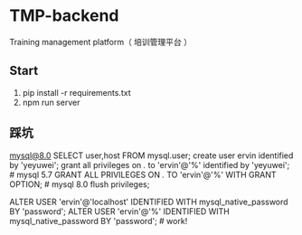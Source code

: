 # TMP-backend
Training management platform（ 培训管理平台 ）

## Start
1. pip install -r requirements.txt
2. npm run server

## 踩坑
mysql@8.0
SELECT user,host FROM mysql.user;
create user ervin identified by 'yeyuwei';
grant all privileges on *.* to 'ervin'@'%' identified by 'yeyuwei';  # mysql 5.7
GRANT ALL PRIVILEGES ON *.* TO 'ervin'@'%' WITH GRANT OPTION;    # mysql 8.0
flush privileges;

ALTER USER 'ervin'@'localhost' IDENTIFIED WITH mysql_native_password BY 'password'; 
ALTER USER 'ervin'@'%' IDENTIFIED WITH mysql_native_password BY 'password'; # work!